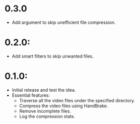# 0.3.0

- Add argument to skip unefficient file compression.

# 0.2.0:

- Add smart filters to skip unwanted files.

# 0.1.0:

- Initial release and test the idea.
- Essential features:
    - Traverse all the video files under the specified directory.
    - Compress the video files using HandBrake.
    - Remove incomplete files.
    - Log the compression stats.
